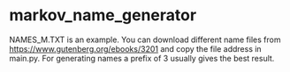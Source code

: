 # markov_name_generator
NAMES_M.TXT is an example.
You can download different name files from https://www.gutenberg.org/ebooks/3201 and copy the file address in main.py.
For generating names a prefix of 3 usually gives the best result.
